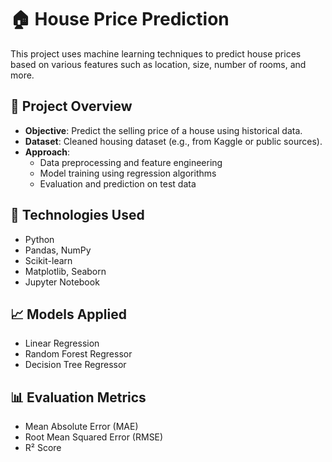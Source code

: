 
# 🏠 House Price Prediction
This project uses machine learning techniques to predict house prices based on various features such as location, size, number of rooms, and more.
## 📌 Project Overview
- **Objective**: Predict the selling price of a house using historical data.
- **Dataset**: Cleaned housing dataset (e.g., from Kaggle or public sources).
- **Approach**:
  - Data preprocessing and feature engineering
  - Model training using regression algorithms
  - Evaluation and prediction on test data

## 🔧 Technologies Used
- Python
- Pandas, NumPy
- Scikit-learn
- Matplotlib, Seaborn
- Jupyter Notebook

## 📈 Models Applied
- Linear Regression
- Random Forest Regressor
- Decision Tree Regressor

## 📊 Evaluation Metrics
- Mean Absolute Error (MAE)
- Root Mean Squared Error (RMSE)
- R² Score

